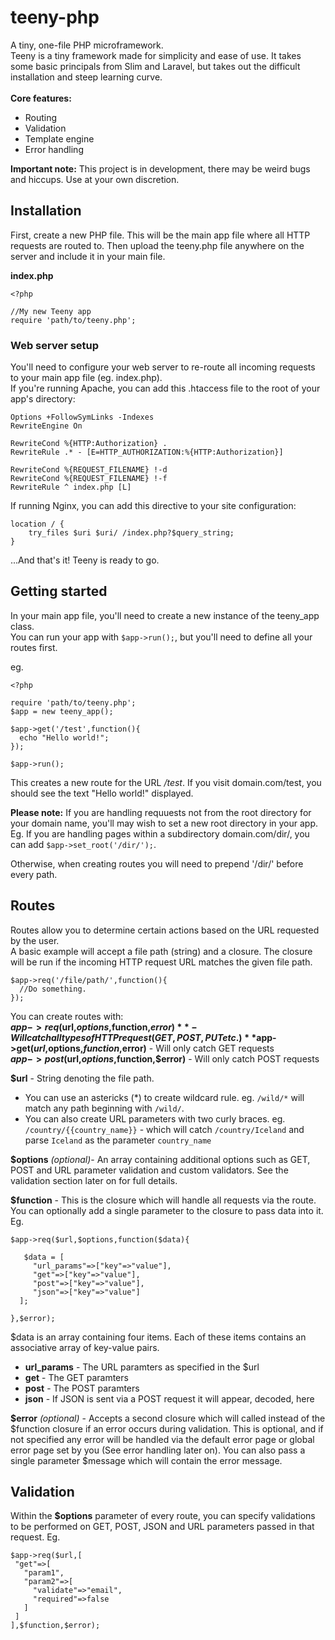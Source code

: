 # teeny-php
A tiny, one-file PHP microframework.  
Teeny is a tiny framework made for simplicity and ease of use. It takes some basic principals from Slim and Laravel, but takes out the difficult installation and steep learning curve.<br><br>
**Core features:**
* Routing
* Validation
* Template engine
* Error handling

**Important note:** This project is in development, there may be weird bugs and hiccups. Use at your own discretion.

## Installation

First, create a new PHP file. This will be the main app file where all HTTP requests are routed to.
Then upload the teeny.php file anywhere on the server and include it in your main file.

**index.php**
```
<?php
 
//My new Teeny app
require 'path/to/teeny.php';
```

### Web server setup
You'll need to configure your web server to re-route all incoming requests to your main app file (eg. index.php).  
If you're running Apache, you can add this .htaccess file to the root of your app's directory:
```
Options +FollowSymLinks -Indexes
RewriteEngine On

RewriteCond %{HTTP:Authorization} .
RewriteRule .* - [E=HTTP_AUTHORIZATION:%{HTTP:Authorization}]

RewriteCond %{REQUEST_FILENAME} !-d
RewriteCond %{REQUEST_FILENAME} !-f
RewriteRule ^ index.php [L]
```
If running Nginx, you can add this directive to your site configuration:
```
location / {
    try_files $uri $uri/ /index.php?$query_string;
}
```

...And that's it! Teeny is ready to go.
<br>
## Getting started

In your main app file, you'll need to create a new instance of the teeny_app class.  
You can run your app with `$app->run();`, but you'll need to define all your routes first.  

eg.
```
<?php
 
require 'path/to/teeny.php';
$app = new teeny_app();

$app->get('/test',function(){
  echo "Hello world!";
});

$app->run();
```

This creates a new route for the URL */test*. If you visit domain.com/test, you should see the text "Hello world!" displayed.

**Please note:** If you are handling requuests not from the root directory for your domain name, you'll may wish to set a new root directory in your app.
Eg. If you are handling pages within a subdirectory domain.com/dir/, you can add `$app->set_root('/dir/');`.

Otherwise, when creating routes you will need to prepend '/dir/' before every path.

## Routes

Routes allow you to determine certain actions based on the URL requested by the user. <br>
A basic example will accept a file path (string) and a closure. The closure will be run if the incoming HTTP request URL matches the given file path.
```
$app->req('/file/path/',function(){
  //Do something.
});
```
You can create routes with:  
**$app->req($url,$options,$function,$error)** - Will catch all types of HTTP request (GET, POST, PUT etc.)
**$app->get($url,$options,$function,$error)** - Will only catch GET requests  
**$app->post($url,$options,$function,$error)** - Will only catch POST requests  

**$url** - String denoting the file path. 
* You can use an astericks (\*) to create wildcard rule. eg. `/wild/*` will match any path beginning with `/wild/`.
* You can also create URL parameters with two curly braces. eg. `/country/{{country_name}}` - which will catch `/country/Iceland` and parse `Iceland` as the parameter `country_name`

**$options** *(optional)*- An array containing additional options such as GET, POST and URL parameter validation and custom validators. See the validation section later on for full details.

**$function** - This is the closure which will handle all requests via the route. You can optionally add a single parameter to the closure to pass data into it. Eg.
```
$app->req($url,$options,function($data){

   $data = [
     "url_params"=>["key"=>"value"],
     "get"=>["key"=>"value"],
     "post"=>["key"=>"value"],
     "json"=>["key"=>"value"]
  ];
 
},$error);
```
$data is an array containing four items. Each of these items contains an associative array of key-value pairs.
* **url_params** - The URL paramters as specified in the $url
* **get** - The GET paramters
* **post** - The POST paramters
* **json** - If JSON is sent via a POST request it will appear, decoded, here

**$error** *(optional)* - Accepts a second closure which will called instead of the $function closure if an error occurs during validation. This is optional, and if not specified any error will be handled via the default error page or global error page set by you (See error handling later on). You can also pass a single parameter $message which will contain the error message.

## Validation

Within the **$options** parameter of every route, you can specify validations to be performed on GET, POST, JSON and URL parameters passed in that request. Eg.
```
$app->req($url,[
 "get"=>[
   "param1",
   "param2"=>[
     "validate"=>"email",
     "required"=>false
   ]
 ]
],$function,$error);
```






